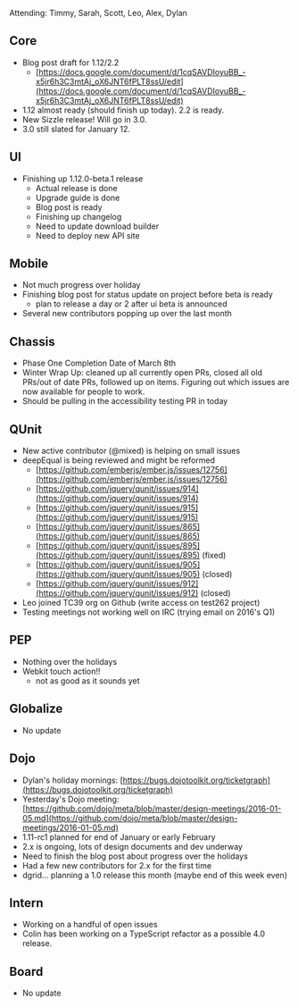 Attending: Timmy, Sarah, Scott, Leo, Alex, Dylan

## Core
* Blog post draft for 1.12/2.2
  * [https://docs.google.com/document/d/1cqSAVDIoyuBB_-x5jr6h3C3mtAj_oX6JNT6fPLT8ssU/edit](https://docs.google.com/document/d/1cqSAVDIoyuBB_-x5jr6h3C3mtAj_oX6JNT6fPLT8ssU/edit)
* 1.12 almost ready (should finish up today). 2.2 is ready.
* New Sizzle release! Will go in 3.0.
* 3.0 still slated for January 12.

## UI
* Finishing up 1.12.0-beta.1 release
  * Actual release is done
  * Upgrade guide is done
  * Blog post is ready
  * Finishing up changelog
  * Need to update download builder
  * Need to deploy new API site

## Mobile
* Not much progress over holiday
* Finishing blog post for status update on project before beta is ready
  * plan to release a day or 2 after ui beta is announced
* Several new contributors popping up over the last month

## Chassis
* Phase One Completion Date of March 8th
* Winter Wrap Up: cleaned up all currently open PRs, closed all old PRs/out of date PRs, followed up on items. Figuring out which issues are now available for people to work.
* Should be pulling in the accessibility testing PR in today

## QUnit
* New active contributor (@mixed) is helping on small issues
* deepEqual is being reviewed and might be reformed
  * [https://github.com/emberjs/ember.js/issues/12756](https://github.com/emberjs/ember.js/issues/12756)
  * [https://github.com/jquery/qunit/issues/914](https://github.com/jquery/qunit/issues/914)
  * [https://github.com/jquery/qunit/issues/915](https://github.com/jquery/qunit/issues/915)
  * [https://github.com/jquery/qunit/issues/865](https://github.com/jquery/qunit/issues/865)
  * [https://github.com/jquery/qunit/issues/895](https://github.com/jquery/qunit/issues/895) (fixed)
  * [https://github.com/jquery/qunit/issues/905](https://github.com/jquery/qunit/issues/905) (closed)
  * [https://github.com/jquery/qunit/issues/912](https://github.com/jquery/qunit/issues/912) (closed)
* Leo joined TC39 org on Github (write access on test262 project)
* Testing meetings not working well on IRC (trying email on 2016's Q1)

## PEP
* Nothing over the holidays
* Webkit touch action!!
  * not as good as it sounds yet

## Globalize
* No update

## Dojo
* Dylan's holiday mornings: [https://bugs.dojotoolkit.org/ticketgraph](https://bugs.dojotoolkit.org/ticketgraph)
* Yesterday's Dojo meeting: [https://github.com/dojo/meta/blob/master/design-meetings/2016-01-05.md](https://github.com/dojo/meta/blob/master/design-meetings/2016-01-05.md)
* 1.11-rc1 planned for end of January or early February
* 2.x is ongoing, lots of design documents and dev underway
* Need to finish the blog post about progress over the holidays
* Had a few new contributors for 2.x for the first time
* dgrid… planning a 1.0 release this month (maybe end of this week even)

## Intern
* Working on a handful of open issues
* Colin has been working on a TypeScript refactor as a possible 4.0 release.

## Board
* No update
